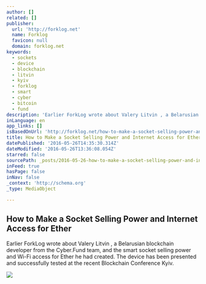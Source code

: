 ```yaml
---
author: []
related: []
publisher:
  url: 'http://forklog.net'
  name: Forklog
  favicon: null
  domain: forklog.net
keywords:
  - sockets
  - device
  - blockchain
  - litvin
  - kyiv
  - forklog
  - smart
  - cyber
  - bitcoin
  - fund
description: 'Earlier ForkLog wrote about Valery Litvin , a Belarusian blockchain developer from the Cyber.Fund team, and the smart socket selling power and Wi-Fi access for Ether he had created. The device has been presented and successfully tested at the recent Blockchain Conference Kyiv.'
inLanguage: en
app_links: []
isBasedOnUrl: 'http://forklog.net/how-to-make-a-socket-selling-power-and-internet-access-for-ether/'
title: How to Make a Socket Selling Power and Internet Access for Ether
datePublished: '2016-05-26T14:35:30.314Z'
dateModified: '2016-05-26T13:36:08.054Z'
starred: false
sourcePath: _posts/2016-05-26-how-to-make-a-socket-selling-power-and-internet-access-for-e.md
inFeed: true
hasPage: false
inNav: false
_context: 'http://schema.org'
_type: MediaObject

---
```

<article style=""><h1>How to Make a Socket Selling Power and Internet Access for Ether</h1><p>Earlier ForkLog wrote about Valery Litvin , a Belarusian blockchain developer from the Cyber.Fund team, and the smart socket selling power and Wi-Fi access for Ether he had created. The device has been presented and successfully tested at the recent Blockchain Conference Kyiv.</p><img src="http://forklog.com/wp-content/uploads/litvinlamp01.jpg" /></article>